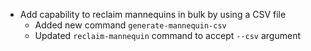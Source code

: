 - Add capability to reclaim mannequins in bulk by using a CSV file
  - Added new command `generate-mannequin-csv`
  - Updated `reclaim-mannequin` command to accept `--csv` argument
